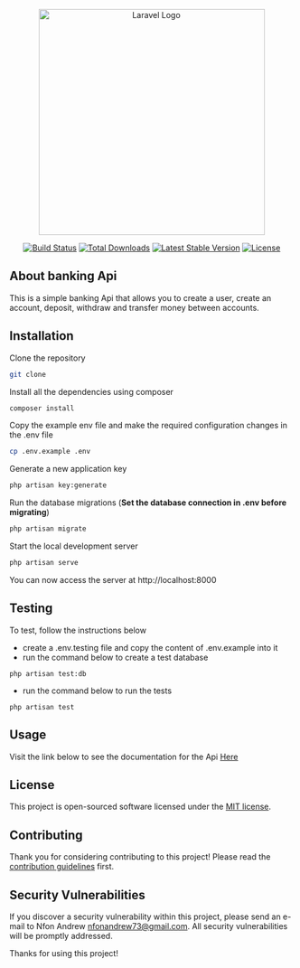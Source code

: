 <p align="center"><a href="https://laravel.com" target="_blank"><img src="https://raw.githubusercontent.com/laravel/art/master/logo-lockup/5%20SVG/2%20CMYK/1%20Full%20Color/laravel-logolockup-cmyk-red.svg" width="400" alt="Laravel Logo"></a></p>

<p align="center">
<a href="https://travis-ci.org/laravel/framework"><img src="https://travis-ci.org/laravel/framework.svg" alt="Build Status"></a>
<a href="https://packagist.org/packages/laravel/framework"><img src="https://img.shields.io/packagist/dt/laravel/framework" alt="Total Downloads"></a>
<a href="https://packagist.org/packages/laravel/framework"><img src="https://img.shields.io/packagist/v/laravel/framework" alt="Latest Stable Version"></a>
<a href="https://packagist.org/packages/laravel/framework"><img src="https://img.shields.io/packagist/l/laravel/framework" alt="License"></a>
</p>

## About banking Api

This is a simple banking Api that allows you to create a user, create an account, deposit, withdraw and transfer money between accounts.

## Installation

Clone the repository

```bash
git clone
```

Install all the dependencies using composer

```bash
composer install
```

Copy the example env file and make the required configuration changes in the .env file

```bash
cp .env.example .env
```

Generate a new application key

```bash
php artisan key:generate
```

Run the database migrations (**Set the database connection in .env before migrating**)

```bash
php artisan migrate
```

Start the local development server

```bash
php artisan serve
```

You can now access the server at http://localhost:8000

## Testing

To test, follow the instructions below
- create a .env.testing file and copy the content of .env.example into it
- run the command below to create a test database

```
php artisan test:db

```
- run the command below to run the tests
```
php artisan test
```

## Usage
Visit the link below to see the documentation for the Api
[Here](https://documenter.getpostman.com/view/17184783/2s8YmSrKyA)

## License

This project is open-sourced software licensed under the [MIT license](https://opensource.org/licenses/MIT).

## Contributing

Thank you for considering contributing to this project! Please read the [contribution guidelines](CONTRIBUTING.md) first.

## Security Vulnerabilities

If you discover a security vulnerability within this project, please send an e-mail to Nfon Andrew [nfonandrew73@gmail.com](mailto:nfonandrew73@gmail.com). All security vulnerabilities will be promptly addressed.

Thanks for using this project!
